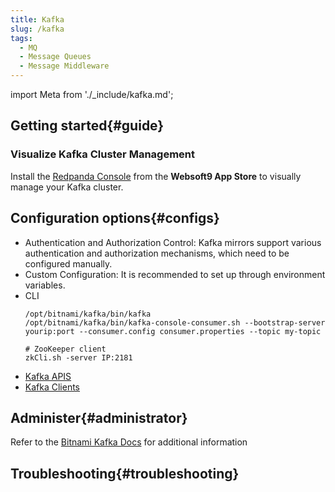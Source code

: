 ```yaml
---
title: Kafka
slug: /kafka
tags:
  - MQ
  - Message Queues
  - Message Middleware
---
```


import Meta from './_include/kafka.md';

<Meta name="meta" />

## Getting started{#guide}

### Visualize Kafka Cluster Management 

Install the [Redpanda Console](./redpandaconsole) from the **Websoft9 App Store** to visually manage your Kafka cluster.

## Configuration options{#configs}

- Authentication and Authorization Control: Kafka mirrors support various authentication and authorization mechanisms, which need to be configured manually.
- Custom Configuration: It is recommended to set up through environment variables.
- CLI
  ```
  /opt/bitnami/kafka/bin/kafka
  /opt/bitnami/kafka/bin/kafka-console-consumer.sh --bootstrap-server yourip:port --consumer.config consumer.properties --topic my-topic

  # ZooKeeper client
  zkCli.sh -server IP:2181
  ```
- [Kafka APIS](https://kafka.apache.org/documentation/#api)
- [Kafka Clients](https://cwiki.apache.org/confluence/display/KAFKA/Clients)

## Administer{#administrator}

Refer to the [Bitnami Kafka Docs](https://github.com/bitnami/containers/tree/main/bitnami/kafka) for additional information

## Troubleshooting{#troubleshooting}

